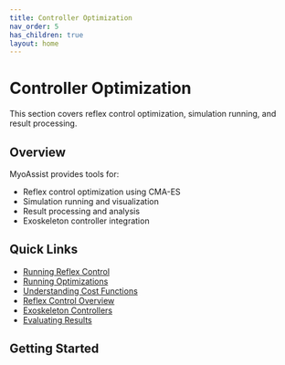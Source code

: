 ```yaml
---
title: Controller Optimization
nav_order: 5
has_children: true
layout: home
---
```


# Controller Optimization

This section covers reflex control optimization, simulation running, and result processing.

## Overview

MyoAssist provides tools for:
- Reflex control optimization using CMA-ES
- Simulation running and visualization
- Result processing and analysis
- Exoskeleton controller integration

## Quick Links

- [Running Reflex Control](Running_Reflex_Control)
- [Running Optimizations](Running_Optimizations)
- [Understanding Cost Functions](Understanding_Cost)
- [Reflex Control Overview](Reflex_Control_Overview)
- [Exoskeleton Controllers](Exoskeleton_Controllers)
- [Evaluating Results](Evaluating_Results)

## Getting Started
